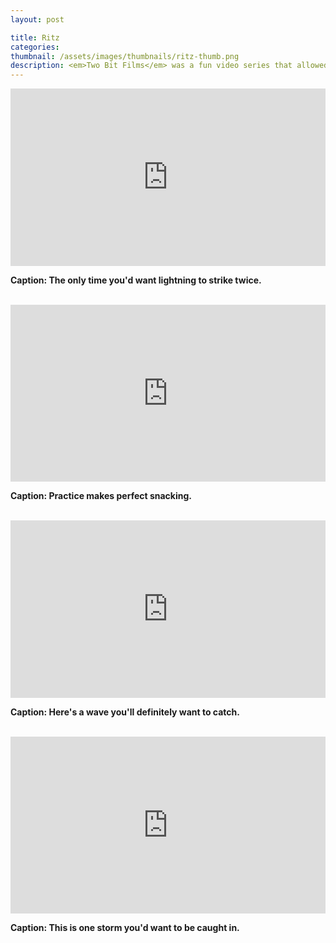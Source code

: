 ```yaml
---
layout: post

title: Ritz
categories: 
thumbnail: /assets/images/thumbnails/ritz-thumb.png
description: <em>Two Bit Films</em> was a fun video series that allowed us to show off the variety of Ritz Bits sandwich flavours through faux-creation stories. The name of the series is a play on 8-bit animation and represents the idea that all it takes is two crackers—or two seconds of video—to pack in a world of flavour. 
---
```



<style>.embed-container { position: relative; padding-bottom: 56.25%; height: 0; overflow: hidden; max-width: 100%; } .embed-container iframe, .embed-container object, .embed-container embed { position: absolute; top: 0; left: 0; width: 100%; height: 100%; }</style><div class='embed-container'><iframe src='https://player.vimeo.com/video/143908509' frameborder='0' webkitAllowFullScreen mozallowfullscreen allowFullScreen></iframe></div>

**Caption: The only time you'd want lightning to strike twice.**

<BR>

<style>.embed-container { position: relative; padding-bottom: 56.25%; height: 0; overflow: hidden; max-width: 100%; } .embed-container iframe, .embed-container object, .embed-container embed { position: absolute; top: 0; left: 0; width: 100%; height: 100%; }</style><div class='embed-container'><iframe src='https://player.vimeo.com/video/143908511' frameborder='0' webkitAllowFullScreen mozallowfullscreen allowFullScreen></iframe></div>

**Caption: Practice makes perfect snacking.**

<BR>

<style>.embed-container { position: relative; padding-bottom: 56.25%; height: 0; overflow: hidden; max-width: 100%; } .embed-container iframe, .embed-container object, .embed-container embed { position: absolute; top: 0; left: 0; width: 100%; height: 100%; }</style><div class='embed-container'><iframe src='https://player.vimeo.com/video/143908508' frameborder='0' webkitAllowFullScreen mozallowfullscreen allowFullScreen></iframe></div>

**Caption: Here's a wave you'll definitely want to catch.**

<BR>

<style>.embed-container { position: relative; padding-bottom: 56.25%; height: 0; overflow: hidden; max-width: 100%; } .embed-container iframe, .embed-container object, .embed-container embed { position: absolute; top: 0; left: 0; width: 100%; height: 100%; }</style><div class='embed-container'><iframe src='https://player.vimeo.com/video/143908512' frameborder='0' webkitAllowFullScreen mozallowfullscreen allowFullScreen></iframe></div>

**Caption: This is one storm you'd want to be caught in.**